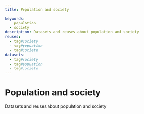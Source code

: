 ```yaml
---
title: Population and society

keywords:
  - population
  - society
description: Datasets and reuses about population and society
reuses:
  - tag#society
  - tag#popuation
  - tag#societe
datasets:
  - tag#society
  - tag#popuation
  - tag#societe
---
```

# Population and society

Datasets and reuses about population and society
